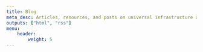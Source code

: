 ```yaml
---
title: Blog
meta_desc: Articles, resources, and posts on universal infrastructure as code best practices.
outputs: ["html", "rss"]
menu:
    header:
        weight: 5
---
```

